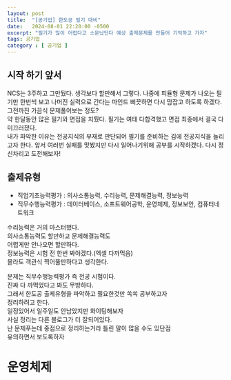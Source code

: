 ```yaml
---
layout: post
title:  "[공기업] 한도공 필기 대비"
date:   2024-08-01 22:20:00 -0500
excerpt: "필기가 많이 어렵다고 소문났단다 예상 출제문제를 만들어 기억하고 가자"
tags: 공기업
category : [ 공기업 ]
---
```


## 시작 하기 앞서

NCS는 3주하고 그만뒀다. 생각보다 할만해서 그렇다.   나중에 피듈형 문제가 나오는 필기만 한번씩 보고   나머진 실력으로 간다는 마인드 삐끗하면 다시 맘잡고 하도록 하겠다.   그전까진 가끔식 문제풀어보는 정도?  
약 한달동안 많은 필기와 면접을 치뤘다.   필기는 여태 다합격했고 면접 최종에서 결국 다 미끄러졌다.  
내가 파악한 이유는 전공지식의 부재로 판단되어   필기를 준비하는 김에 전공지식을 늘리고자 한다.   앞서 여러번 실패를 맛봤지만   다시 일어나기위해 공부를 시작하겠다.
다시 정신차리고 도전해보자!

## 출제유형

+ 직업기초능력평가 : 의사소통능력, 수리능력, 문제해결능력, 정보능력
+ 직무수행능력평가 : 데이터베이스, 소프트웨어공학, 운영체제, 정보보안, 컴퓨터네트워크
 
수리능력은 거의 마스터했다.   
의사소통능력도 할만하고 문제해결능력도  
어렵게만 안나오면 할만하다.  
정보능력은 시험 전 한번 봐야겠다.(엑셀 다까먹음)  
몰라도 객관식 찍어풀만하다고 생각한다.  

문제는 직무수행능력평가 즉 전공 시험이다.  
진짜 다 까먹었다고 봐도 무방하다.  
그래서 한도공 출제유형을 파악하고 필요한것만 쏙쏙 공부하고자  
정리하려고 한다.  
일정있어서 일주일도 안남았지만 화이팅해보자  
사실 정리는 다른 블로그가 더 잘되어있다.  
난 문제푸는데 중점으로 정리하는거라 틀린 말이 많을 수도 있단점  
유의하면서 보도록하자  

# 운영체제

## 

